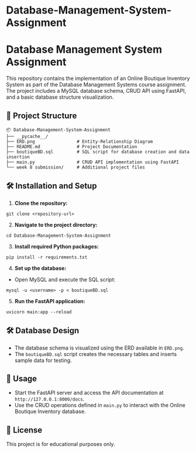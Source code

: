 # Database-Management-System-Assignment
# Database Management System Assignment

This repository contains the implementation of an Online Boutique Inventory System as part of the Database Management Systems course assignment. The project includes a MySQL database schema, CRUD API using FastAPI, and a basic database structure visualization.

## 📁 Project Structure

```
📦 Database-Management-System-Assignment
├── __pycache__/
├── ERD.png                # Entity-Relationship Diagram
├── README.md              # Project Documentation
├── boutiqueBD.sql         # SQL script for database creation and data insertion
├── main.py                # CRUD API implementation using FastAPI
└── week 8 submission/     # Additional project files
```

## 🛠️ Installation and Setup

1. **Clone the repository:**  
```
git clone <repository-url>
```

2. **Navigate to the project directory:**  
```
cd Database-Management-System-Assignment
```

3. **Install required Python packages:**  
```
pip install -r requirements.txt
```

4. **Set up the database:**  
- Open MySQL and execute the SQL script:
```
mysql -u <username> -p < boutiqueBD.sql
```

5. **Run the FastAPI application:**  
```
uvicorn main:app --reload
```

## 🛠️ Database Design

- The database schema is visualized using the ERD available in `ERD.png`.
- The `boutiqueBD.sql` script creates the necessary tables and inserts sample data for testing.

## 🚀 Usage

- Start the FastAPI server and access the API documentation at `http://127.0.0.1:8000/docs`.
- Use the CRUD operations defined in `main.py` to interact with the Online Boutique Inventory database.

## 📜 License

This project is for educational purposes only.
